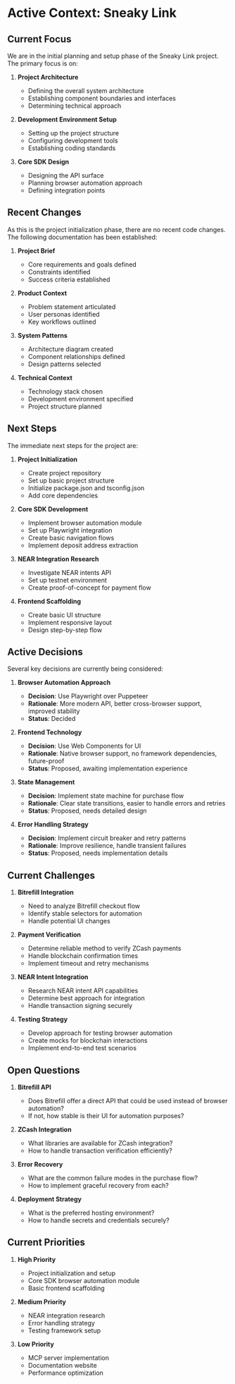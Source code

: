# Active Context: Sneaky Link

## Current Focus

We are in the initial planning and setup phase of the Sneaky Link project. The primary focus is on:

1. **Project Architecture**
   - Defining the overall system architecture
   - Establishing component boundaries and interfaces
   - Determining technical approach

2. **Development Environment Setup**
   - Setting up the project structure
   - Configuring development tools
   - Establishing coding standards

3. **Core SDK Design**
   - Designing the API surface
   - Planning browser automation approach
   - Defining integration points

## Recent Changes

As this is the project initialization phase, there are no recent code changes. The following documentation has been established:

1. **Project Brief**
   - Core requirements and goals defined
   - Constraints identified
   - Success criteria established

2. **Product Context**
   - Problem statement articulated
   - User personas identified
   - Key workflows outlined

3. **System Patterns**
   - Architecture diagram created
   - Component relationships defined
   - Design patterns selected

4. **Technical Context**
   - Technology stack chosen
   - Development environment specified
   - Project structure planned

## Next Steps

The immediate next steps for the project are:

1. **Project Initialization**
   - Create project repository
   - Set up basic project structure
   - Initialize package.json and tsconfig.json
   - Add core dependencies

2. **Core SDK Development**
   - Implement browser automation module
   - Set up Playwright integration
   - Create basic navigation flows
   - Implement deposit address extraction

3. **NEAR Integration Research**
   - Investigate NEAR intents API
   - Set up testnet environment
   - Create proof-of-concept for payment flow

4. **Frontend Scaffolding**
   - Create basic UI structure
   - Implement responsive layout
   - Design step-by-step flow

## Active Decisions

Several key decisions are currently being considered:

1. **Browser Automation Approach**
   - **Decision**: Use Playwright over Puppeteer
   - **Rationale**: More modern API, better cross-browser support, improved stability
   - **Status**: Decided

2. **Frontend Technology**
   - **Decision**: Use Web Components for UI
   - **Rationale**: Native browser support, no framework dependencies, future-proof
   - **Status**: Proposed, awaiting implementation experience

3. **State Management**
   - **Decision**: Implement state machine for purchase flow
   - **Rationale**: Clear state transitions, easier to handle errors and retries
   - **Status**: Proposed, needs detailed design

4. **Error Handling Strategy**
   - **Decision**: Implement circuit breaker and retry patterns
   - **Rationale**: Improve resilience, handle transient failures
   - **Status**: Proposed, needs implementation details

## Current Challenges

1. **Bitrefill Integration**
   - Need to analyze Bitrefill checkout flow
   - Identify stable selectors for automation
   - Handle potential UI changes

2. **Payment Verification**
   - Determine reliable method to verify ZCash payments
   - Handle blockchain confirmation times
   - Implement timeout and retry mechanisms

3. **NEAR Intent Integration**
   - Research NEAR intent API capabilities
   - Determine best approach for integration
   - Handle transaction signing securely

4. **Testing Strategy**
   - Develop approach for testing browser automation
   - Create mocks for blockchain interactions
   - Implement end-to-end test scenarios

## Open Questions

1. **Bitrefill API**
   - Does Bitrefill offer a direct API that could be used instead of browser automation?
   - If not, how stable is their UI for automation purposes?

2. **ZCash Integration**
   - What libraries are available for ZCash integration?
   - How to handle transaction verification efficiently?

3. **Error Recovery**
   - What are the common failure modes in the purchase flow?
   - How to implement graceful recovery from each?

4. **Deployment Strategy**
   - What is the preferred hosting environment?
   - How to handle secrets and credentials securely?

## Current Priorities

1. **High Priority**
   - Project initialization and setup
   - Core SDK browser automation module
   - Basic frontend scaffolding

2. **Medium Priority**
   - NEAR integration research
   - Error handling strategy
   - Testing framework setup

3. **Low Priority**
   - MCP server implementation
   - Documentation website
   - Performance optimization
